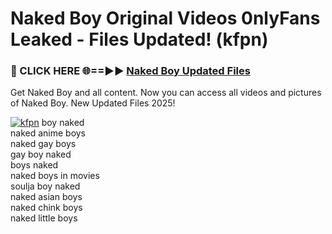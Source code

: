 # Naked Boy Original Videos 0nlyFans Leaked - Files Updated! (kfpn)

<h3>🔴 CLICK HERE 🌐==►► <a href="https://tinyurl.com/yckcrads" rel="nofollow">Naked Boy Updated Files</a></h3>

Get Naked Boy and all content. Now you can access all videos and pictures of Naked Boy. New Updated Files 2025!

[![kfpn](https://i.imgur.com/hpKpOFt.gif)](https://tinyurl.com/yckcrads)
boy naked<br>
naked anime boys<br>
naked gay boys<br>
gay boy naked<br>
boys naked<br>
naked boys in movies<br>
soulja boy naked<br>
naked asian boys<br>
naked chink boys<br>
naked little boys
